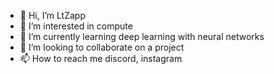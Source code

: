 - 👋 Hi, I’m LtZapp
- 👀 I’m interested in compute
- 🌱 I’m currently learning deep learning with neural networks
- 💞️ I’m looking to collaborate on a project 
- 📫 How to reach me discord, instagram